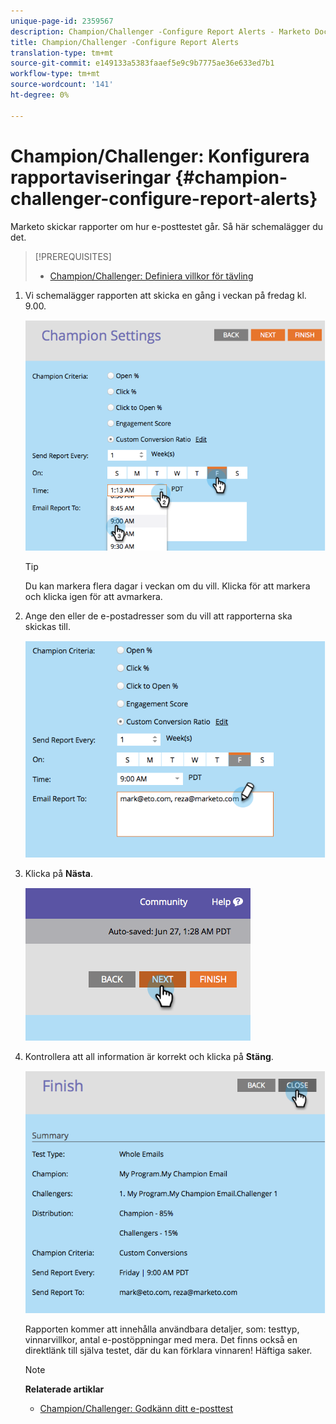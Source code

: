 ```yaml
---
unique-page-id: 2359567
description: Champion/Challenger -Configure Report Alerts - Marketo Docs - Produktdokumentation
title: Champion/Challenger -Configure Report Alerts
translation-type: tm+mt
source-git-commit: e149133a5383faaef5e9c9b7775ae36e633ed7b1
workflow-type: tm+mt
source-wordcount: '141'
ht-degree: 0%

---
```



# Champion/Challenger: Konfigurera rapportaviseringar {#champion-challenger-configure-report-alerts}

Marketo skickar rapporter om hur e-posttestet går. Så här schemalägger du det.

>[!PREREQUISITES]
>
>* [Champion/Challenger: Definiera villkor för tävling](champion-challenger-define-champion-criteria.md)

>



1. Vi schemalägger rapporten att skicka en gång i veckan på fredag kl. 9.00.

   ![](assets/image2014-9-15-13-3a12-3a56.png)

   >[!TIP]
   >
   >Du kan markera flera dagar i veckan om du vill. Klicka för att markera och klicka igen för att avmarkera.

1. Ange den eller de e-postadresser som du vill att rapporterna ska skickas till.

   ![](assets/image2014-9-15-13-3a13-3a7.png)

1. Klicka på **Nästa**.

   ![](assets/image2014-9-15-13-3a18-3a30.png)

1. Kontrollera att all information är korrekt och klicka på **Stäng**.

   ![](assets/image2014-9-15-13-3a18-3a41.png)

   Rapporten kommer att innehålla användbara detaljer, som: testtyp, vinnarvillkor, antal e-postöppningar med mera. Det finns också en direktlänk till själva testet, där du kan förklara vinnaren! Häftiga saker.

   >[!NOTE]
   >
   >**Relaterade artiklar**
   >
   >    
   >    
   >    * [Champion/Challenger: Godkänn ditt e-posttest](champion-challenger-approve-your-email-test.md)


